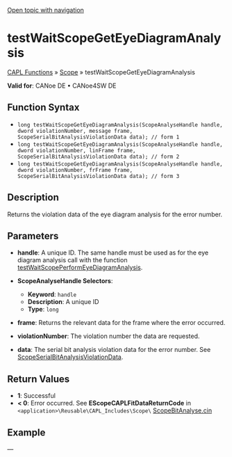 [Open topic with navigation](../../../../../CANoeDEFamily.htm#Topics/CAPLFunctions/Test/Functions/CAPLfunctionTestWaitScopeGetEyeDiagramAnalysis.md)

# testWaitScopeGetEyeDiagramAnalysis

[CAPL Functions](../../CAPLfunctions.md) » [Scope](../../Scope/CAPLfunctionsScopeOverview.md) » testWaitScopeGetEyeDiagramAnalysis

**Valid for**: CANoe DE • CANoe4SW DE

## Function Syntax

- `long testWaitScopeGetEyeDiagramAnalysis(ScopeAnalyseHandle handle, dword violationNumber, message frame, ScopeSerialBitAnalysisViolationData data); // form 1`
- `long testWaitScopeGetEyeDiagramAnalysis(ScopeAnalyseHandle handle, dword violationNumber, linFrame frame, ScopeSerialBitAnalysisViolationData data); // form 2`
- `long testWaitScopeGetEyeDiagramAnalysis(ScopeAnalyseHandle handle, dword violationNumber, frFrame frame, ScopeSerialBitAnalysisViolationData data); // form 3`

## Description

Returns the violation data of the eye diagram analysis for the error number.

## Parameters

- **handle**: A unique ID. The same handle must be used as for the eye diagram analysis call with the function [testWaitScopePerformEyeDiagramAnalysis](CAPLFunctionTestWaitScopePerformEyeDiagramAnalysis.md).

- **ScopeAnalyseHandle Selectors**:
  - **Keyword**: `handle`
  - **Description**: A unique ID
  - **Type**: `long`

- **frame**: Returns the relevant data for the frame where the error occurred.

- **violationNumber**: The violation number the data are requested.

- **data**: The serial bit analysis violation data for the error number. See [ScopeSerialBitAnalysisViolationData](../../Scope/Classes/CAPLfunctionScopeSerialBitAnalysisViolationData.md).

## Return Values

- **1**: Successful
- **< 0**: Error occurred. See **EScopeCAPLFitDataReturnCode** in `<application>\Reusable\CAPL_Includes\Scope\` [ScopeBitAnalyse.cin](javascript:startDemoLoader('"Reusable\\CAPL_Includes\\Scope"'))

## Example

—
